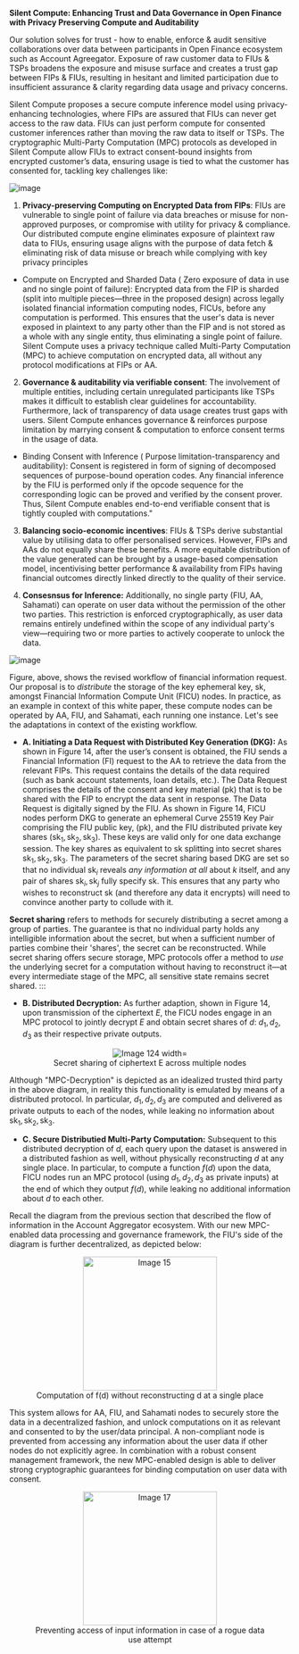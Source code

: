 **Silent Compute:  Enhancing Trust and Data Governance in Open Finance with Privacy Preserving Compute and Auditability**


Our solution solves for trust - how to enable, enforce & audit sensitive collaborations over data between participants in Open Finance ecosystem such as Account Agreegator. Exposure of raw customer data to FIUs & TSPs broadens the exposure and misuse surface and creates a trust gap between FIPs & FIUs, resulting in hesitant and limited participation due to insufficient assurance & clarity regarding data usage and privacy concerns.


Silent Compute proposes a secure compute inference model using privacy-enhancing technologies, where FIPs are assured that FIUs can never get access to the raw data.  FIUs can just perform compute for consented customer inferences rather than moving the raw data to itself or TSPs. The cryptographic Multi-Party Computation (MPC) protocols as developed in Silent Compute allow FIUs to extract consent-bound insights from encrypted customer’s data, ensuring usage is tied to what the customer has consented for, tackling key challenges like:

![image](https://github.com/user-attachments/assets/880c769b-1228-415b-b53c-6e88d307f6bd)

1. **Privacy-preserving Computing on Encrypted Data from FIPs**: FIUs are vulnerable to single point of failure via data breaches or misuse for non-approved purposes, or compromise with utility for privacy & compliance. Our distributed compute engine eliminates exposure of plaintext raw data to FIUs, ensuring usage aligns with the purpose of data fetch & eliminating risk of data misuse or breach  while complying with key privacy principles


- Compute on Encrypted and Sharded Data ( Zero exposure of data in use and no single point of failure): Encrypted data from the FIP is sharded (split into multiple pieces—three in the proposed design) across legally isolated financial information computing nodes, FICUs, before any computation is performed. This ensures that the user's data is never exposed in plaintext to any party other than the FIP and is not stored as a whole with any single entity, thus eliminating a single point of failure. Silent Compute uses a privacy technique called Multi-Party Computation (MPC) to achieve computation on encrypted data, all without any protocol modifications at FIPs or AA.



2. **Governance & auditability via verifiable consent**: The involvement of multiple entities, including certain unregulated participants like TSPs makes it difficult to establish clear guidelines for accountability. Furthermore, lack of transparency of data usage creates trust gaps with users. Silent Compute enhances governance & reinforces purpose limitation by marrying consent & computation to enforce consent terms in the usage of data.

- Binding Consent with Inference ( Purpose limitation-transparency and auditability): Consent is registered in form of signing of decomposed sequences of purpose-bound operation codes. Any financial inference by the FIU is performed only if the opcode sequence for the corresponding logic can be proved and verified by the consent prover. Thus, Silent Compute enables end-to-end verifiable consent that is tightly coupled with computations."


3. **Balancing socio-economic incentives**: FIUs & TSPs derive substantial value by utilising data to offer personalised services. However, FIPs and AAs do not equally share these benefits. A more equitable distribution of the value generated can be brought by a usage-based compensation model, incentivising better performance & availability from FIPs having financial outcomes directly linked directly to the quality of their service.

4. **Consesnsus for Inference:** Additionally, no single party (FIU, AA, Sahamati) can operate on user data without the permission of the other two parties. This restriction is enforced cryptographically, as user data remains entirely undefined within the scope of any individual party's view—requiring two or more parties to actively cooperate to unlock the data.


![image](https://github.com/user-attachments/assets/f6dafcfa-2b27-4e6b-8189-51b8bfc6e29f)

Figure, above, shows the revised workflow of financial information request. Our proposal is to *distribute* the storage of the key ephemeral key, $\mathsf{sk}$, amongst Financial Information Compute Unit (FICU) nodes. In practice, as an example in context of this white paper, these compute nodes can be operated by AA, FIU, and Sahamati, each running one instance. Let's see the adaptations in context of the existing workflow.


- **A. Initiating a Data Request with Distributed Key Generation (DKG):**
As shown in Figure 14, after the user’s consent is obtained, the FIU sends a Financial Information (FI) request to the AA to retrieve the data from the relevant FIPs. This request contains the details of the data required (such as bank account statements, loan details, etc.). The Data Request comprises the details of the consent and key material ($\mathsf{pk}$) that is to be shared with the FIP to encrypt the data sent in response. The Data Request is digitally signed by the FIU. As shown in Figure 14, FICU nodes perform DKG to generate an ephemeral Curve 25519 Key Pair comprising the FIU public key, ($\mathsf{pk}$), and the FIU distributed private key shares ($\mathsf{sk}_1,\mathsf{sk}_2,\mathsf{sk}_3$). These keys are valid only for one data exchange session. The key shares as equivalent to $\mathsf{sk}$ splitting into secret shares $\mathsf{sk}_1,\mathsf{sk}_2,\mathsf{sk}_3$. The parameters of the secret sharing based DKG are set so that no individual $\mathsf{sk}_i$ reveals *any information at all* about $k$ itself, and any pair of shares $\mathsf{sk}_i,\mathsf{sk}_j$ fully specify $\mathsf{sk}$.
This ensures that any party who wishes to reconstruct $\mathsf{sk}$ (and therefore any data it encrypts) will need to convince another party to collude with it. 


**Secret sharing** refers to methods for securely distributing a secret among a group of parties. The guarantee is that no individual party holds any intelligible information about the secret, but when a sufficient number of parties combine their 'shares', the secret can be reconstructed. While secret sharing offers secure storage, MPC protocols offer a method to *use* the underlying secret for a computation without having to reconstruct it—at every intermediate stage of the MPC, all sensitive state remains secret shared.
:::

- **B. Distributed Decryption:** As further adaption, shown in Figure 14, upon transmission of the ciphertext $E$, the FICU nodes engage in an MPC protocol to jointly decrypt $E$ and obtain secret shares of $d$: $d_1,d_2,d_3$ as their respective private outputs. 


 <div style="text-align: center;">
    <figure>
        <img src="https://hackmd.io/_uploads/B1rS3Z6yJx.png" alt="Image 124 width="640"/>
        <figcaption>Secret sharing of ciphertext E across multiple nodes </figcaption>
    </figure>
</div> 


Although "MPC-Decryption" is depicted as an idealized trusted third party in the above diagram, in reality this functionality is emulated by means of a distributed protocol. In particular, $d_1,d_2,d_3$ are computed and delivered as private outputs to each of the nodes, while leaking no information about $\mathsf{sk}_1,\mathsf{sk}_2,\mathsf{sk}_3$.

- **C. Secure Distributied Multi-Party Computation:** Subsequent to this distributed decryption of $d$, each query upon the dataset is answered in a distributed fashion as well, without physically reconstructing $d$ at any single place. In particular, to compute a function $f(d)$ upon the data, FICU nodes run an MPC protocol (using $d_1,d_2,d_3$ as private inputs) at the end of which they output $f(d)$, while leaking no additional information about $d$ to each other.

Recall the diagram from the previous section that described the flow of information in the Account Aggregator ecosystem. With our new MPC-enabled data processing and governance framework, the FIU's side of the diagram is further decentralized, as depicted below:




 <div style="text-align: center;">
    <figure>
        <img src="https://hackmd.io/_uploads/SyCsysak1e.png" alt="Image 15" width="240"/>
        <figcaption>Computation of f(d) without reconstructing d at a single place </figcaption>
    </figure>
</div> 


This system allows for AA, FIU, and Sahamati nodes to securely store the data in a decentralized fashion, and unlock computations on it as relevant and consented to by the user/data principal. A non-compliant node is prevented from accessing any information about the user data if other nodes do not explicitly agree. In combination with a robust consent management framework, the new MPC-enabled design is able to deliver strong cryptographic guarantees for binding computation on user data with consent.


 <div style="text-align: center;">
    <figure>
        <img src="https://hackmd.io/_uploads/H19TGB4AC.png" alt="Image 17" width="240"/>
        <figcaption>Preventing access of input information in case of a rogue data use attempt </figcaption>
    </figure>
</div> 
